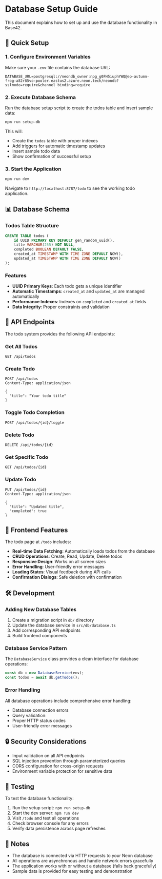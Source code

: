 # Database Setup Guide

This document explains how to set up and use the database functionality in Base42.

## 🚀 Quick Setup

### 1. Configure Environment Variables

Make sure your `.env` file contains the database URL:

```env
DATABASE_URL=postgresql://neondb_owner:npg_g0FH5iuphYWQ@ep-autumn-frog-a82r85vo-pooler.eastus2.azure.neon.tech/neondb?sslmode=require&channel_binding=require
```

### 2. Execute Database Schema

Run the database setup script to create the todos table and insert sample data:

```bash
npm run setup-db
```

This will:
- Create the `todos` table with proper indexes
- Add triggers for automatic timestamp updates
- Insert sample todo data
- Show confirmation of successful setup

### 3. Start the Application

```bash
npm run dev
```

Navigate to `http://localhost:8787/todo` to see the working todo application.

## 📊 Database Schema

### Todos Table Structure

```sql
CREATE TABLE todos (
    id UUID PRIMARY KEY DEFAULT gen_random_uuid(),
    title VARCHAR(255) NOT NULL,
    completed BOOLEAN DEFAULT FALSE,
    created_at TIMESTAMP WITH TIME ZONE DEFAULT NOW(),
    updated_at TIMESTAMP WITH TIME ZONE DEFAULT NOW()
);
```

### Features

- **UUID Primary Keys**: Each todo gets a unique identifier
- **Automatic Timestamps**: `created_at` and `updated_at` are managed automatically
- **Performance Indexes**: Indexes on `completed` and `created_at` fields
- **Data Integrity**: Proper constraints and validation

## 🔌 API Endpoints

The todo system provides the following API endpoints:

### Get All Todos
```
GET /api/todos
```

### Create Todo
```
POST /api/todos
Content-Type: application/json

{
  "title": "Your todo title"
}
```

### Toggle Todo Completion
```
POST /api/todos/{id}/toggle
```

### Delete Todo
```
DELETE /api/todos/{id}
```

### Get Specific Todo
```
GET /api/todos/{id}
```

### Update Todo
```
PUT /api/todos/{id}
Content-Type: application/json

{
  "title": "Updated title",
  "completed": true
}
```

## 🎯 Frontend Features

The todo page at `/todo` includes:

- **Real-time Data Fetching**: Automatically loads todos from the database
- **CRUD Operations**: Create, Read, Update, Delete todos
- **Responsive Design**: Works on all screen sizes
- **Error Handling**: User-friendly error messages
- **Loading States**: Visual feedback during API calls
- **Confirmation Dialogs**: Safe deletion with confirmation

## 🛠️ Development

### Adding New Database Tables

1. Create a migration script in `db/` directory
2. Update the database service in `src/db/database.ts`
3. Add corresponding API endpoints
4. Build frontend components

### Database Service Pattern

The `DatabaseService` class provides a clean interface for database operations:

```typescript
const db = new DatabaseService(env);
const todos = await db.getTodos();
```

### Error Handling

All database operations include comprehensive error handling:

- Database connection errors
- Query validation
- Proper HTTP status codes
- User-friendly error messages

## 🔒 Security Considerations

- Input validation on all API endpoints
- SQL injection prevention through parameterized queries
- CORS configuration for cross-origin requests
- Environment variable protection for sensitive data

## 🧪 Testing

To test the database functionality:

1. Run the setup script: `npm run setup-db`
2. Start the dev server: `npm run dev`
3. Visit `/todo` and test all operations
4. Check browser console for any errors
5. Verify data persistence across page refreshes

## 📝 Notes

- The database is connected via HTTP requests to your Neon database
- All operations are asynchronous and handle network errors gracefully
- The application works with or without a database (falls back gracefully)
- Sample data is provided for easy testing and demonstration
